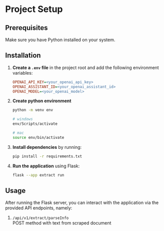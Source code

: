 # Project Setup

## Prerequisites

Make sure you have Python installed on your system.

## Installation

1. **Create a `.env` file** in the project root and add the following environment variables:

   ```ini
   OPENAI_API_KEY=<your_openai_api_key>
   OPENAI_ASSISTANT_ID=<your_openai_assistant_id>
   OPENAI_MODEL=<your_openai_model>
   ```
2. **Create python environment**
   
   ```sh
   python -m venv env

   # windows
   env/Scripts/activate

   # mac
   source env/bin/activate
   ```

3. **Install dependencies** by running:

   ```sh
   pip install -r requirements.txt
   ```

3. **Run the application** using Flask:

   ```sh
   flask --app extract run
   ```

## Usage

After running the Flask server, you can interact with the application via the provided API endpoints, namely:

1. `/api/v1/extract/parseInfo` </br>
POST method with text from scraped document